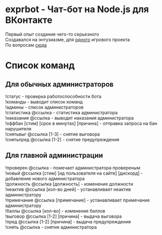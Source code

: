 # exprbot - Чат-бот на Node.js для ВКонтакте
Первый опыт создания чего-то серьезного <br>
Создавался на энтузиазме, для [одного](https://expr.space) игрового проекта <br>
По вопросам [сюда](https://vk.com/a13xm)

# Список команд
## Для обычных администраторов
!статус - проверка работоспособности бота <br>
!команды - выводит список команд <br>
!админы - список администраторов <br>
!статистика @ссылка - статистика администратора <br>
!наказания @ссылка - выводит наказания администратора <br>!оффбан [стим] [срок в минутах] [причина] - отправка запроса на бан нарушителя <br>
!снятьвыг @ссылка [1-3] - снятие выговора <br>
!снятьпред @ссылка [1-2] - снятие предупреждения
## Для главной администрации
!проверен @ссылка - помечает администратора провереным <br>
!новый @ссылка [стим] [ид пользователя на сайте] [дискорд] - добавление нового администратора <br>
!должность @ссылка [должность] - изменение должности <br>
!неактив @ссылка [кол-во дней] - устанавливает неактив администратору <br>
!примечание @ссылка [примечание] - устанавливает примечание администратору <br>
!баллы @ссылка [кол-во] - изменение баллов <br>
!выговор @ссылка [1-2] [причина] - выдача выговора <br>
!пред @ссылка [1-2] [причина] - выдача предупреждения <br>
!снять @ссылка - снятие администратора <br>
